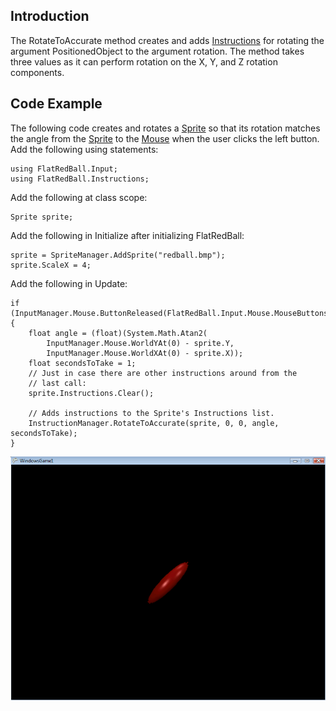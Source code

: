 ## Introduction

The RotateToAccurate method creates and adds [Instructions](/frb/docs/index.php?title=FlatRedBall.Instructions.Instruction "FlatRedBall.Instructions.Instruction") for rotating the argument PositionedObject to the argument rotation. The method takes three values as it can perform rotation on the X, Y, and Z rotation components.

## Code Example

The following code creates and rotates a [Sprite](/frb/docs/index.php?title=FlatRedBall.Sprite "FlatRedBall.Sprite") so that its rotation matches the angle from the [Sprite](/frb/docs/index.php?title=FlatRedBall.Sprite "FlatRedBall.Sprite") to the [Mouse](/frb/docs/index.php?title=FlatRedBall.Input.InputManager.Mouse&action=edit&redlink=1 "FlatRedBall.Input.InputManager.Mouse (page does not exist)") when the user clicks the left button. Add the following using statements:

    using FlatRedBall.Input;
    using FlatRedBall.Instructions;

Add the following at class scope:

    Sprite sprite;

Add the following in Initialize after initializing FlatRedBall:

    sprite = SpriteManager.AddSprite("redball.bmp");
    sprite.ScaleX = 4;

Add the following in Update:

    if (InputManager.Mouse.ButtonReleased(FlatRedBall.Input.Mouse.MouseButtons.LeftButton))
    {
        float angle = (float)(System.Math.Atan2(
            InputManager.Mouse.WorldYAt(0) - sprite.Y,
            InputManager.Mouse.WorldXAt(0) - sprite.X));
        float secondsToTake = 1;
        // Just in case there are other instructions around from the 
        // last call: 
        sprite.Instructions.Clear();

        // Adds instructions to the Sprite's Instructions list. 
        InstructionManager.RotateToAccurate(sprite, 0, 0, angle, secondsToTake); 
    }

![RotateToAccurate.png](/media/migrated_media-RotateToAccurate.png)
